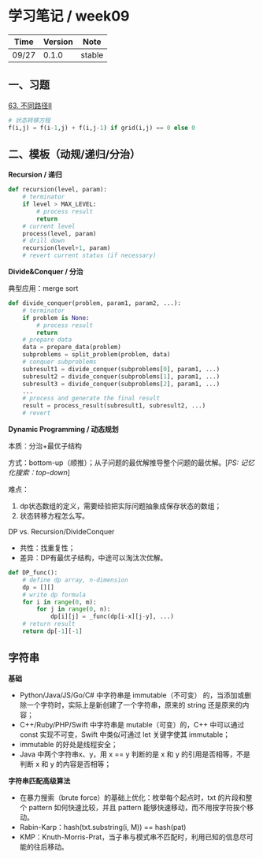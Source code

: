 # 学习笔记 / week09

|Time|Version|Note|
|---|---|---|
|09/27|0.1.0|stable|

## 一、习题

[63. 不同路径II](https://leetcode-cn.com/problems/unique-paths-ii/)
```python
# 状态转移方程
f(i,j) = f(i-1,j) + f(i,j-1) if grid(i,j) == 0 else 0
```

## 二、模板（动规/递归/分治）

**Recursion / 递归**
```python
def recursion(level, param):
    # terminator
    if level > MAX_LEVEL:
        # process result
        return
    # current level
    process(level, param)
    # drill down
    recursion(level+1, param)
    # revert current status (if necessary)

```

**Divide&Conquer / 分治**

典型应用：merge sort

```python
def divide_conquer(problem, param1, param2, ...):
    # terminator
    if problem is None:
        # process result
        return
    # prepare data
    data = prepare_data(problem)
    subproblems = split_problem(problem, data)
    # conquer subproblems
    subresult1 = divide_conquer(subproblems[0], param1, ...)
    subresult2 = divide_conquer(subproblems[1], param1, ...)
    subresult3 = divide_conquer(subproblems[2], param1, ...)
    ...
    # process and generate the final result
    result = process_result(subresult1, subresult2, ...)
    # revert
```

**Dynamic Programming / 动态规划**

本质：分治+最优子结构

方式：bottom-up（顺推）；从子问题的最优解推导整个问题的最优解。[*PS: 记忆化搜索：top-down*]

难点：
1. dp状态数组的定义，需要经验把实际问题抽象成保存状态的数组；
2. 状态转移方程怎么写。

DP vs. Recursion/DivideConquer
* 共性：找重复性；
* 差异：DP有最优子结构，中途可以淘汰次优解。

```python
def DP_func():
    # define dp array, n-dimension
    dp = [][]
    # write dp formula
    for i in range(0, m):
        for j in range(0, n):
            dp[i][j] = _func(dp[i-x][j-y], ...)
    # return result
    return dp[-1][-1]
```

## 字符串

**基础**

* Python/Java/JS/Go/C# 中字符串是 immutable（不可变） 的，当添加或删除一个字符时，实际上是新创建了一个字符串，原来的 string 还是原来的内容；
* C++/Ruby/PHP/Swift 中字符串是 mutable（可变）的，C++ 中可以通过 const 实现不可变，Swift 中类似可通过 let 关键字使其 immutable；
* immutable 的好处是线程安全；
* Java 中两个字符串x、y，用 x == y 判断的是 x 和 y 的引用是否相等，不是判断 x 和 y 的内容是否相等；


**字符串匹配高级算法**

* 在暴力搜索（brute force）的基础上优化：枚举每个起点时，txt 的片段和整个 pattern 如何快速比较，并且 pattern 能够快速移动，而不用按字符挨个移动。
* Rabin-Karp：hash(txt.substring(i, M)) == hash(pat)
* KMP：Knuth-Morris-Prat，当子串与模式串不匹配时，利用已知的信息尽可能的往后移动。